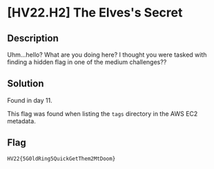 # [HV22.H2] The Elves's Secret

## Description
Uhm...hello? What are you doing here? I thought you were tasked with finding a hidden flag in one of the medium challenges??

## Solution
Found in day 11.

This flag was found when listing the `tags` directory in the AWS EC2 metadata.

## Flag
```
HV22{5G0ldRing5QuickGetThem2MtDoom}
```
